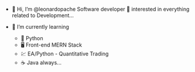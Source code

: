 - 👋 Hi, I’m @leonardopache Software developer 👀  interested in everything related to Development...

- 🌱 I’m currently learning 
  - 🐍 Python
  - 🖥 Front-end MERN Stack
  - 💹 EA/Python - Quantitative Trading
  - ☕️ Java always... 

```

```
<!---
leonardopache/leonardopache is a ✨ special ✨ repository because its `README.md` (this file) appears on your GitHub profile.
You can click the Preview link to take a look at your changes.
--->

